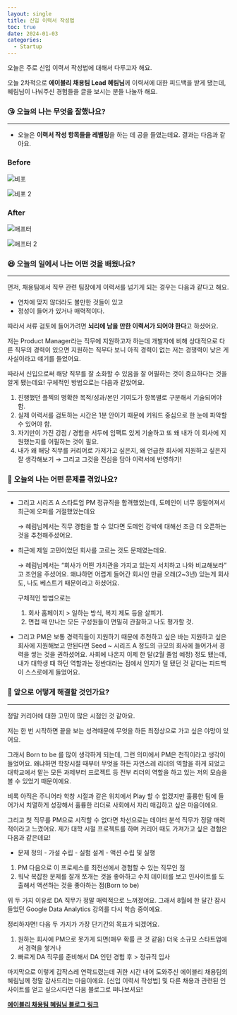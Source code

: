 ```yaml
---
layout: single
title: 신입 이력서 작성법
toc: true
date: 2024-01-03
categories:
  - Startup
---
```


오늘은 주로 신입 이력서 작성법에 대해서 다루고자 해요.

오늘 2차적으로 **에이블리 채용팀 Lead 혜림님**께 이력서에 대한 피드백을 받게 됐는데, 혜림님이 나눠주신 경험들을 글을 보시는 분들 나눌까 해요.

### 😘 오늘의 나는 무엇을 잘했나요?

---

- 오늘은 **이력서 작성 항목들을 레벨링**을 하는 데 공을 들였는데요. 결과는 다음과 같아요.

### Before

![비포](https://github.com/changhwan77/changhwan77.github.io/assets/110464205/85d99f92-74da-4717-a2a6-ad992edbd062)

![비포 2](https://github.com/changhwan77/changhwan77.github.io/assets/110464205/32df9fa8-eb36-4037-bef1-fb8d7816b533)

### After

![애프터](https://github.com/changhwan77/changhwan77.github.io/assets/110464205/0f2ce387-00a2-4485-9b82-8f94272aefd9)

![애프터 2](https://github.com/changhwan77/changhwan77.github.io/assets/110464205/c82bffed-d4ae-4534-b8c6-f12a8169b6b2)

### 😆 오늘의 일에서 나는 어떤 것을 배웠나요?

---

먼저, 채용팀에서 직무 관련 팀장에게 이력서를 넘기게 되는 경우는 다음과 같다고 해요.

- 연차에 맞지 않더라도 볼만한 것들이 있고
- 정성이 들어가 있거나 매력적이다.

따라서 서류 검토에 들어가려면 **뇌리에 남을 만한 이력서가 되어야 한다**고 하셨어요.

저는 Product Manager라는 직무에 지원하고자 하는데 개발자에 비해 상대적으로 다른 직무의 경력이 있으면 지원하는 직무다 보니 아직 경력이 없는 저는 경쟁력이 낮은 게 사실이라고 얘기를 들었어요.

따라서 신입으로써 해당 직무를 잘 소화할 수 있음을 잘 어필하는 것이 중요하다는 것을 알게 됐는데요! 구체적인 방법으로는 다음과 같았어요.

1. 진행했던 플젝의 명확한 목적/성과/본인 기여도가 항목별로 구분해서 기술되어야 함.
2. 실제 이력서를 검토하는 시간은 1분 안이기 때문에 키워드 중심으로 한 눈에 파악할 수 있어야 함.
3. 자기만이 가진 강점 / 경험을 서두에 임팩트 있게 기술하고 또 왜 내가 이 회사에 지원했는지를 어필하는 것이 필요.
4. 내가 왜 해당 직무를 커리어로 가져가고 싶은지, 왜 언급한 회사에 지원하고 싶은지 잘 생각해보기 → 그리고 그것을 진심을 담아 이력서에 반영하기!

### 🤢 오늘의 나는 어떤 문제를 겪었나요?

---

- 그리고 시리즈 A 스타트업 PM 정규직을 합격했었는데, 도메인이 너무 동떨어져서 최근에 오퍼를 거절했었는데요

  → 혜림님께서는 직무 경험을 할 수 있다면 도메인 강박에 대해선 조금 더 오픈하는 것을 추천해주셨어요.

- 최근에 제일 고민이었던 회사를 고르는 것도 문제였는데요.

  → 혜림님께서는 “회사가 어떤 가치관을 가지고 있는지 서치하고 나와 비교해보라” 고 조언을 주셨어요. 왜냐하면 어렵게 들어간 회사인 만큼 오래(2~3년) 있는게 회사도, 나도 베스트기 때문이라고 하셨어요.

  구체적인 방법으로는

  1. 회사 홈페이지 > 일하는 방식, 복지 제도 등을 살피기.
  2. 면접 때 만나는 모든 구성원들이 면밀히 관찰하고 나도 평가할 것.

- 그리고 PM은 보통 경력직들이 지원하기 때문에 추천하고 싶은 바는 지원하고 싶은 회사에 지원해보고 안된다면 Seed ~ 시리즈 A 정도의 규모의 회사에 들어가서 경력을 쌓는 것을 권하셨어요.
  사회에 나온지 이제 한 달(2월 졸업 예정) 정도 됐는데, 내가 대학생 때 하던 역할과는 정반대라는 점에서 인지가 덜 됐던 것 같다는 피드백이 스스로에게 들었어요.

### 🤩 앞으로 어떻게 해결할 것인가요?

---

정말 커리어에 대한 고민이 많은 시점인 것 같아요.

저는 한 번 시작하면 끝을 보는 성격때문에 무엇을 하든 최정상으로 가고 싶은 야망이 있어요.

그래서 Born to be 를 많이 생각하게 되는데, 그런 의미에서 PM은 천직이라고 생각이 들었어요. 왜냐하면 학창시절 때부터 무엇을 하든 자연스레 리더의 역할을 하게 되었고 대학교에서 맡는 모든 과제부터 프로젝트 등 전부 리더의 역할을 하고 있는 저의 모습을 볼 수 있었기 때문이에요.

비록 아직은 주니어라 학창 시절과 같은 위치에서 Play 할 수 없겠지만 훌륭한 팀에 들어가서 치열하게 성장해서 훌륭한 리더로 사회에서 자리 매김하고 싶은 마음이에요.

그리고 첫 직무를 PM으로 시작할 수 없다면 차선으로는 데이터 분석 직무가 정말 매력적이라고 느꼈어요. 제가 대학 시절 프로젝트를 하며 커리어 때도 가져가고 싶은 경험은 다음과 같은데요!

- 문제 정의 - 가설 수립 - 실험 설계 - 액션 수립 및 실행

1. PM 다음으로 이 프로세스를 최전선에서 경험할 수 있는 직무인 점
2. 워낙 복잡한 문제를 잘개 쪼개는 것을 좋아하고 수치 데이터를 보고 인사이트를 도출해서 액션하는 것을 좋아하는 점(Born to be)

위 두 가지 이유로 DA 직무가 정말 매력적으로 느껴졌어요.
그래서 8월에 한 달간 잠시 들었던 Google Data Analytics 강의를 다시 학습 중이에요.

정리하자면! 다음 두 가지가 가장 단기간의 목표가 되겠어요.

1. 원하는 회사에 PM으로 못가게 되면(매우 확률 큰 것 같음) 더욱 소규모 스타트업에서 경력을 쌓거나
2. 빠르게 DA 직무를 준비해서 DA 인턴 경험 후 > 정규직 입사

마지막으로 이렇게 갑작스레 연락드렸는데 귀한 시간 내어 도와주신 에이블리 채용팀의 혜림님께 정말 감사드리는 마음이에요.
[신입 이력서 작성법] 및 다른 채용과 관련된 인사이트를 얻고 싶으시다면 다음 블로그로 떠나보셔요!

[**에이블리 채용팀 혜림님 블로그 링크**](https://blog.naver.com/crewaver5555/223300450487)
